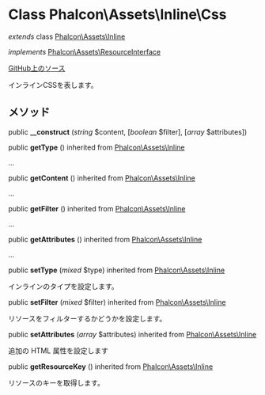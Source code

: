 # Class **Phalcon\\Assets\\Inline\\Css**

*extends* class [Phalcon\Assets\Inline](/en/3.2/api/Phalcon_Assets_Inline)

*implements* [Phalcon\Assets\ResourceInterface](/en/3.2/api/Phalcon_Assets_ResourceInterface)

<a href="https://github.com/phalcon/cphalcon/blob/master/phalcon/assets/inline/css.zep" class="btn btn-default btn-sm">GitHub上のソース</a>

インラインCSSを表します。

## メソッド

public **__construct** (*string* $content, [*boolean* $filter], [*array* $attributes])

public **getType** () inherited from [Phalcon\Assets\Inline](/en/3.2/api/Phalcon_Assets_Inline)

...

public **getContent** () inherited from [Phalcon\Assets\Inline](/en/3.2/api/Phalcon_Assets_Inline)

...

public **getFilter** () inherited from [Phalcon\Assets\Inline](/en/3.2/api/Phalcon_Assets_Inline)

...

public **getAttributes** () inherited from [Phalcon\Assets\Inline](/en/3.2/api/Phalcon_Assets_Inline)

...

public **setType** (*mixed* $type) inherited from [Phalcon\Assets\Inline](/en/3.2/api/Phalcon_Assets_Inline)

インラインのタイプを設定します。

public **setFilter** (*mixed* $filter) inherited from [Phalcon\Assets\Inline](/en/3.2/api/Phalcon_Assets_Inline)

リソースをフィルターするかどうかを設定します。

public **setAttributes** (*array* $attributes) inherited from [Phalcon\Assets\Inline](/en/3.2/api/Phalcon_Assets_Inline)

追加の HTML 属性を設定します

public **getResourceKey** () inherited from [Phalcon\Assets\Inline](/en/3.2/api/Phalcon_Assets_Inline)

リソースのキーを取得します。